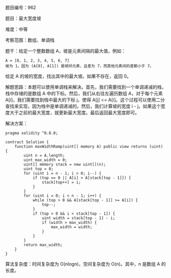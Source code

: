 题目编号：962

题目：最大宽度坡

难度：中等

考察范围：数组、单调栈

题干：给定一个整数数组 A，坡是元素间隔的最大值，例如：

    A = [8, 1, 2, 3, 4, 5, 6, 7]
    坡为 1，因为 (A[0], A[1]) 是相邻元素，且差为 7，而其他元素间的差都小于 7。

给定 A 的坡的宽度，找出其中的最大坡。如果不存在，返回 0。

解题思路：本题可以使用单调栈来解决。首先，我们需要找到一个单调递减的栈，栈中存储的是数组 A 中的下标。然后，我们从右往左遍历数组 A，对于每个元素 A[i]，我们需要找到栈中最大的下标 j，使得 A[j] <= A[i]。这个过程可以使用二分查找来实现，因为栈中是单调递减的。然后，我们计算坡的宽度 i - j，如果这个宽度大于之前的最大宽度，就更新最大宽度。最后返回最大宽度即可。

解决方案：

```solidity
pragma solidity ^0.8.0;

contract Solution {
    function maxWidthRamp(uint[] memory A) public view returns (uint) {
        uint n = A.length;
        uint max_width = 0;
        uint[] memory stack = new uint[](n);
        uint top = 0;
        for (uint i = n - 1; i > 0; i--) {
            if (top == 0 || A[i] > A[stack[top - 1]]) {
                stack[top++] = i;
            }
        }
        for (uint i = 0; i < n - 1; i++) {
            while (top > 0 && A[stack[top - 1]] >= A[i]) {
                top--;
            }
            if (top > 0 && i < stack[top - 1]) {
                uint width = stack[top - 1] - i;
                if (width > max_width) {
                    max_width = width;
                }
            }
        }
        return max_width;
    }
}
```

算法复杂度：时间复杂度为 O(nlogn)，空间复杂度为 O(n)。其中，n 是数组 A 的长度。